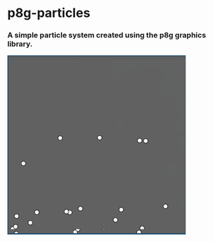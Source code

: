 # p8g-particles
### A simple particle system created using the p8g graphics library.

![Example](example.png)